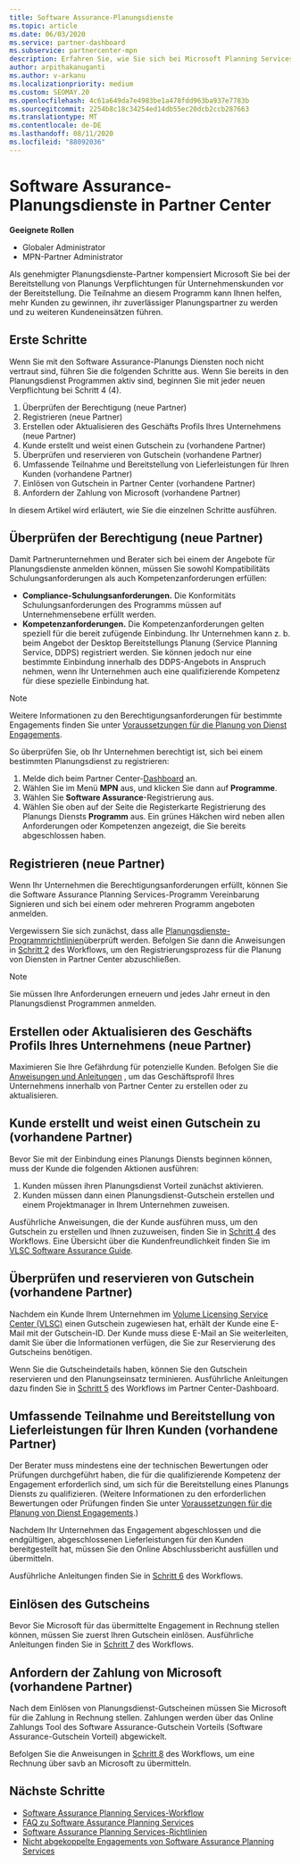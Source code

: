 ```yaml
---
title: Software Assurance-Planungsdienste
ms.topic: article
ms.date: 06/03/2020
ms.service: partner-dashboard
ms.subservice: partnercenter-mpn
description: Erfahren Sie, wie Sie sich bei Microsoft Planning Services Engagement registrieren und qualifizieren, damit Sie Kunden mit Software Assurance Schulungen und andere Dienste anbieten können.
author: arpithakanuganti
ms.author: v-arkanu
ms.localizationpriority: medium
ms.custom: SEOMAY.20
ms.openlocfilehash: 4c61a649da7e4983be1a478fdd963ba937e7783b
ms.sourcegitcommit: 2254b8c18c34254ed14db55ec20dcb2ccb287663
ms.translationtype: MT
ms.contentlocale: de-DE
ms.lasthandoff: 08/11/2020
ms.locfileid: "88092036"
---
```

# <a name="software-assurance-planning-services-in-partner-center"></a>Software Assurance-Planungsdienste in Partner Center

**Geeignete Rollen**

- Globaler Administrator
- MPN-Partner Administrator

Als genehmigter Planungsdienste-Partner kompensiert Microsoft Sie bei der Bereitstellung von Planungs Verpflichtungen für Unternehmenskunden vor der Bereitstellung. Die Teilnahme an diesem Programm kann Ihnen helfen, mehr Kunden zu gewinnen, ihr zuverlässiger Planungspartner zu werden und zu weiteren Kundeneinsätzen führen.

## <a name="get-started"></a>Erste Schritte

Wenn Sie mit den Software Assurance-Planungs Diensten noch nicht vertraut sind, führen Sie die folgenden Schritte aus. Wenn Sie bereits in den Planungsdienst Programmen aktiv sind, beginnen Sie mit jeder neuen Verpflichtung bei Schritt 4 (4).

1. Überprüfen der Berechtigung (neue Partner)
2. Registrieren (neue Partner)
3. Erstellen oder Aktualisieren des Geschäfts Profils Ihres Unternehmens (neue Partner)
4. Kunde erstellt und weist einen Gutschein zu (vorhandene Partner)
5. Überprüfen und reservieren von Gutschein (vorhandene Partner)
6. Umfassende Teilnahme und Bereitstellung von Lieferleistungen für Ihren Kunden (vorhandene Partner)
7. Einlösen von Gutschein in Partner Center (vorhandene Partner)
8. Anfordern der Zahlung von Microsoft (vorhandene Partner)

In diesem Artikel wird erläutert, wie Sie die einzelnen Schritte ausführen.

## <a name="verify-eligibility-new-partners"></a>Überprüfen der Berechtigung (neue Partner)

Damit Partnerunternehmen und Berater sich bei einem der Angebote für Planungsdienste anmelden können, müssen Sie sowohl Kompatibilitäts Schulungsanforderungen als auch Kompetenzanforderungen erfüllen:

- **Compliance-Schulungsanforderungen.** Die Konformitäts Schulungsanforderungen des Programms müssen auf Unternehmensebene erfüllt werden.
- **Kompetenzanforderungen.** Die Kompetenzanforderungen gelten speziell für die bereit zufügende Einbindung. Ihr Unternehmen kann z. b. beim Angebot der Desktop Bereitstellungs Planung (Service Planning Service, DDPS) registriert werden. Sie können jedoch nur eine bestimmte Einbindung innerhalb des DDPS-Angebots in Anspruch nehmen, wenn Ihr Unternehmen auch eine qualifizierende Kompetenz für diese spezielle Einbindung hat.

>[!NOTE]
> Weitere Informationen zu den Berechtigungsanforderungen für bestimmte Engagements finden Sie unter [Voraussetzungen für die Planung von Dienst Engagements](software-assurance-dps-requirements.md).

So überprüfen Sie, ob Ihr Unternehmen berechtigt ist, sich bei einem bestimmten Planungsdienst zu registrieren:

1. Melde dich beim Partner Center-[Dashboard](https://partner.microsoft.com/dashboard/home) an.
2. Wählen Sie im Menü **MPN** aus, und klicken Sie dann auf **Programme**.
3. Wählen Sie **Software Assurance**-Registrierung aus.
4. Wählen Sie oben auf der Seite die Registerkarte Registrierung des Planungs Diensts **Programm** aus. Ein grünes Häkchen wird neben allen Anforderungen oder Kompetenzen angezeigt, die Sie bereits abgeschlossen haben.

## <a name="enroll-new-partners"></a>Registrieren (neue Partner)

Wenn Ihr Unternehmen die Berechtigungsanforderungen erfüllt, können Sie die Software Assurance Planning Services-Programm Vereinbarung Signieren und sich bei einem oder mehreren Programm angeboten anmelden.

Vergewissern Sie sich zunächst, dass alle [Planungsdienste-Programmrichtlinien](https://go.microsoft.com/fwlink/?linkid=2115984)überprüft werden. Befolgen Sie dann die Anweisungen in [Schritt 2](https://go.microsoft.com/fwlink/?linkid=2115983) des Workflows, um den Registrierungsprozess für die Planung von Diensten in Partner Center abzuschließen.

>[!NOTE]
> Sie müssen Ihre Anforderungen erneuern und jedes Jahr erneut in den Planungsdienst Programmen anmelden.

## <a name="create-or-update-your-companys-business-profile-new-partners"></a>Erstellen oder Aktualisieren des Geschäfts Profils Ihres Unternehmens (neue Partner)

Maximieren Sie Ihre Gefährdung für potenzielle Kunden. Befolgen Sie die [Anweisungen und Anleitungen](create-a-marketing-profile.md) , um das Geschäftsprofil Ihres Unternehmens innerhalb von Partner Center zu erstellen oder zu aktualisieren.

## <a name="customer-creates-and-assigns-voucher-existing-partners"></a>Kunde erstellt und weist einen Gutschein zu (vorhandene Partner)

Bevor Sie mit der Einbindung eines Planungs Diensts beginnen können, muss der Kunde die folgenden Aktionen ausführen:

1. Kunden müssen ihren Planungsdienst Vorteil zunächst aktivieren.
2. Kunden müssen dann einen Planungsdienst-Gutschein erstellen und einem Projektmanager in Ihrem Unternehmen zuweisen.

Ausführliche Anweisungen, die der Kunde ausführen muss, um den Gutschein zu erstellen und Ihnen zuzuweisen, finden Sie in [Schritt 4](https://go.microsoft.com/fwlink/?linkid=2115983) des Workflows. Eine Übersicht über die Kundenfreundlichkeit finden Sie im [VLSC Software Assurance Guide](https://download.microsoft.com/download/A/7/D/A7D04694-1B1E-4B18-918F-0EDCD43BA2E5/VLSC-Software-Assurance-Guide_en-US.pdf).

## <a name="validate-and-reserve-voucher-existing-partners"></a>Überprüfen und reservieren von Gutschein (vorhandene Partner)

Nachdem ein Kunde Ihrem Unternehmen im [Volume Licensing Service Center (VLSC)](https://www.microsoft.com/Licensing/servicecenter/default.aspx) einen Gutschein zugewiesen hat, erhält der Kunde eine E-Mail mit der Gutschein-ID. Der Kunde muss diese E-Mail an Sie weiterleiten, damit Sie über die Informationen verfügen, die Sie zur Reservierung des Gutscheins benötigen.

Wenn Sie die Gutscheindetails haben, können Sie den Gutschein reservieren und den Planungseinsatz terminieren. Ausführliche Anleitungen dazu finden Sie in [Schritt 5](https://go.microsoft.com/fwlink/?linkid=2115983) des Workflows im Partner Center-Dashboard.

## <a name="complete-engagement-and-provide-deliverables-to-your-customer-existing-partners"></a>Umfassende Teilnahme und Bereitstellung von Lieferleistungen für Ihren Kunden (vorhandene Partner)

Der Berater muss mindestens eine der technischen Bewertungen oder Prüfungen durchgeführt haben, die für die qualifizierende Kompetenz der Engagement erforderlich sind, um sich für die Bereitstellung eines Planungs Diensts zu qualifizieren. (Weitere Informationen zu den erforderlichen Bewertungen oder Prüfungen finden Sie unter [Voraussetzungen für die Planung von Dienst Engagements](software-assurance-dps-requirements.md).)

Nachdem Ihr Unternehmen das Engagement abgeschlossen und die endgültigen, abgeschlossenen Lieferleistungen für den Kunden bereitgestellt hat, müssen Sie den Online Abschlussbericht ausfüllen und übermitteln.

Ausführliche Anleitungen finden Sie in [Schritt 6](https://go.microsoft.com/fwlink/?linkid=2115983) des Workflows.

## <a name="redeem-voucher"></a>Einlösen des Gutscheins

Bevor Sie Microsoft für das übermittelte Engagement in Rechnung stellen können, müssen Sie zuerst Ihren Gutschein einlösen. Ausführliche Anleitungen finden Sie in [Schritt 7](https://go.microsoft.com/fwlink/?linkid=2115983) des Workflows.

## <a name="request-payment-from-microsoft-existing-partners"></a>Anfordern der Zahlung von Microsoft (vorhandene Partner)

Nach dem Einlösen von Planungsdienst-Gutscheinen müssen Sie Microsoft für die Zahlung in Rechnung stellen. Zahlungen werden über das Online Zahlungs Tool des Software Assurance-Gutschein Vorteils (Software Assurance-Gutschein Vorteil) abgewickelt.

Befolgen Sie die Anweisungen in [Schritt 8](https://go.microsoft.com/fwlink/?linkid=2115983) des Workflows, um eine Rechnung über savb an Microsoft zu übermitteln.

## <a name="next-steps"></a>Nächste Schritte

- [Software Assurance Planning Services-Workflow](https://go.microsoft.com/fwlink/?linkid=2115983)
- [FAQ zu Software Assurance Planning Services](https://go.microsoft.com/fwlink/?linkid=2116077)
- [Software Assurance Planning Services-Richtlinien](https://go.microsoft.com/fwlink/?linkid=2115984)
- [Nicht abgekoppelte Engagements von Software Assurance Planning Services](https://query.prod.cms.rt.microsoft.com/cms/api/am/binary/RE4sln9)
